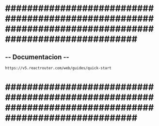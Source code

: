 # ######################################################################################################### #


## -- Documentacion -- ##


    https://v5.reactrouter.com/web/guides/quick-start


# ######################################################################################################### #